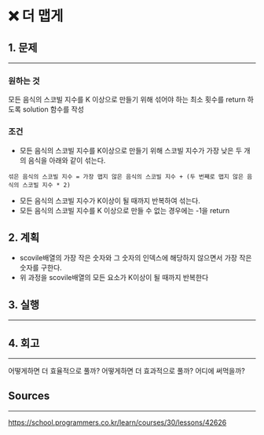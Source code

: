 # ❌ 더 맵게

## 1. 문제

---

### 원하는 것

모든 음식의 스코빌 지수를 K 이상으로 만들기 위해 섞어야 하는 최소 횟수를 return 하도록 solution 함수를 작성

### 조건

- 모든 음식의 스코빌 지수를 K이상으로 만들기 위해 스코빌 지수가 가장 낮은 두 개의 음식을 아래와 같이 섞는다.

```
섞은 음식의 스코빌 지수 = 가장 맵지 않은 음식의 스코빌 지수 + (두 번째로 맵지 않은 음식의 스코빌 지수 * 2)

```

- 모든 음식의 스코빌 지수가 K이상이 될 때까지 반복하여 섞는다.
- 모든 음식의 스코빌 지수를 K 이상으로 만들 수 없는 경우에는 -1을 return

## 2. 계획

- scovile배열의 가장 작은 숫자와 그 숫자의 인덱스에 해당하지 않으면서 가장 작은 숫자를 구한다.
- 위 과정을 scovile배열의 모든 요소가 K이상이 될 때까지 반복한다

## 3. 실행

---

## 4. 회고

---

어떻게하면 더 효율적으로 풀까?
어떻게하면 더 효과적으로 풀까?
어디에 써먹을까?

## Sources

---

https://school.programmers.co.kr/learn/courses/30/lessons/42626
